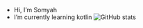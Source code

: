 - Hi, I’m Somyah
- I’m currently learning kotlin
![GitHub stats](https://github-readme-stats.vercel.app/api?username=somyahvv&theme=default_icons=true)
